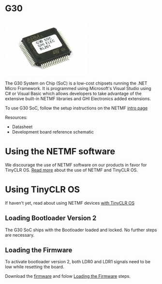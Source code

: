 # G30
![G30](images/g30.jpg)

The G30 System on Chip (SoC) is a low-cost chipsets running the .NET Micro Framework. It is programmed using Microsoft's Visual Studio using C# or Visual Basic which allows developers to take advantage of the extensive built-in NETMF libraries and GHI Electronics added extensions.

To use G30 SoC, follow the setup instructions on the NETMF [intro page](../legacy_products/netmf/intro.md)

Resources:
*	Datasheet
*	Development board reference schematic

# Using the NETMF software
We discourage the use of NETMF software on our products in favor for TinyCLR OS. [Read more](../legacy_products/netmf/intro.md) about the use of NETMF and TinyCLR OS.

# Using TinyCLR OS
If haven't yet, read about using NETMF devices [with TinyCLR OS](../legacy_products/netmf/intro.md#with-tinyclr-os)

## Loading Bootloader Version 2
The G30 SoC ships with the Bootloader loaded and locked. No further steps are necessary.

## Loading the Firmware

To activate bootloader version 2, both LDR0 and LDR1 signals need to be low while resetting the board.

Download the [firmware](http://files.ghielectronics.com/downloads/TinyCLR/Firmware/G30/G30%20Firmware.0.6.0.ghi) and folow [Loading the Firmware](../legacy_products/netmf/intro.md#loading-the-firmware) steps.
